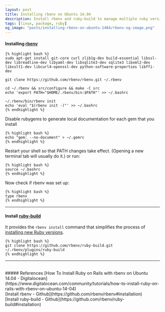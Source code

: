 ```yaml
---
layout: post
title: Installing rbenv on Ubuntu 14.04
description: Install rbenv and ruby-build to manage multiple ruby versions on Ubuntu 14.04
tags: [linux, package, ruby]
og_image: "posts/installing-rbenv-on-ubuntu-1404/rbenv-og-image.png"
---
```


#### Installing [rbenv](https://github.com/rbenv/rbenv#installation)

    {% highlight bash %}
    sudo apt-get install git-core curl zlib1g-dev build-essential libssl-dev libreadline-dev libyaml-dev libsqlite3-dev sqlite3 libxml2-dev libxslt1-dev libcurl4-openssl-dev python-software-properties libffi-dev
    
    git clone https://github.com/rbenv/rbenv.git ~/.rbenv
    
    cd ~/.rbenv && src/configure && make -C src
    echo 'export PATH="$HOME/.rbenv/bin:$PATH"' >> ~/.bashrc
    
    ~/.rbenv/bin/rbenv init
    echo 'eval "$(rbenv init -)"' >> ~/.bashrc
    {% endhighlight %}
    
Disable rubygems to generate local documentation for each gem that you install
    
    {% highlight bash %}
    echo "gem: --no-document" > ~/.gemrc
    {% endhighlight %}

Restart your shell so that PATH changes take effect. (Opening a new terminal tab will usually do it.) or run:

    {% highlight bash %}
    source ~/.bashrc
    {% endhighlight %}

Now check if rbenv was set up:

    {% highlight bash %}
    type rbenv
    {% endhighlight %}

---
#### Install [ruby-build](https://github.com/rbenv/ruby-build#readme)
It provides the `rbenv install` command that simplifies the process of [installing new Ruby versions](https://github.com/rbenv/rbenv#installing-ruby-versions).

    {% highlight bash %}
    git clone https://github.com/rbenv/ruby-build.git ~/.rbenv/plugins/ruby-build
    {% endhighlight %}

---
<br>
##### References
[How To Install Ruby on Rails with rbenv on Ubuntu 14.04 - Digitalocean](https://www.digitalocean.com/community/tutorials/how-to-install-ruby-on-rails-with-rbenv-on-ubuntu-14-04) 
<br>
[Install rbenv - Github](https://github.com/rbenv/rbenv#installation) 
<br>
[Install ruby-build - Github](https://github.com/rbenv/ruby-build#installation) 

